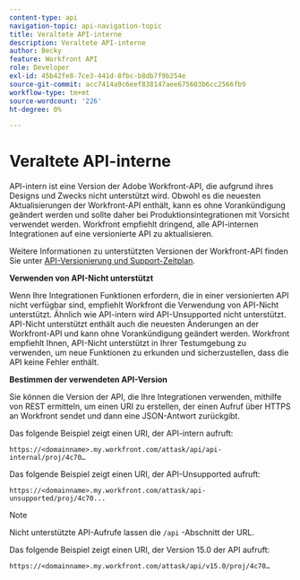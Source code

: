 ```yaml
---
content-type: api
navigation-topic: api-navigation-topic
title: Veraltete API-interne
description: Veraltete API-interne
author: Becky
feature: Workfront API
role: Developer
exl-id: 45b42fe8-7ce3-441d-8fbc-b8db7f9b254e
source-git-commit: acc7414a9c6eef838147aee675603b6cc2566fb9
workflow-type: tm+mt
source-wordcount: '226'
ht-degree: 0%

---
```


# Veraltete API-interne

API-intern ist eine Version der Adobe Workfront-API, die aufgrund ihres Designs und Zwecks nicht unterstützt wird. Obwohl es die neuesten Aktualisierungen der Workfront-API enthält, kann es ohne Vorankündigung geändert werden und sollte daher bei Produktionsintegrationen mit Vorsicht verwendet werden. Workfront empfiehlt dringend, alle API-internen Integrationen auf eine versionierte API zu aktualisieren.

Weitere Informationen zu unterstützten Versionen der Workfront-API finden Sie unter [API-Versionierung und Support-Zeitplan](../../wf-api/api/api-version-support-schedule.md).

**Verwenden von API-Nicht unterstützt**

Wenn Ihre Integrationen Funktionen erfordern, die in einer versionierten API nicht verfügbar sind, empfiehlt Workfront die Verwendung von API-Nicht unterstützt. Ähnlich wie API-intern wird API-Unsupported nicht unterstützt. API-Nicht unterstützt enthält auch die neuesten Änderungen an der Workfront-API und kann ohne Vorankündigung geändert werden. Workfront empfiehlt Ihnen, API-Nicht unterstützt in Ihrer Testumgebung zu verwenden, um neue Funktionen zu erkunden und sicherzustellen, dass die API keine Fehler enthält.

**Bestimmen der verwendeten API-Version**

Sie können die Version der API, die Ihre Integrationen verwenden, mithilfe von REST ermitteln, um einen URI zu erstellen, der einen Aufruf über HTTPS an Workfront sendet und dann eine JSON-Antwort zurückgibt.

Das folgende Beispiel zeigt einen URI, der API-intern aufruft:

```
https://<domainname>.my.workfront.com/attask/api/api-internal/proj/4c70…
```

Das folgende Beispiel zeigt einen URI, der API-Unsupported aufruft:

```
https://<domainname>.my.workfront.com/attask/api-unsupported/proj/4c70...
```

>[!NOTE]
>
>Nicht unterstützte API-Aufrufe lassen die `/api` -Abschnitt der URL.

Das folgende Beispiel zeigt einen URI, der Version 15.0 der API aufruft:

```
https://<domainname>.my.workfront.com/attask/api/v15.0/proj/4c70…
```
